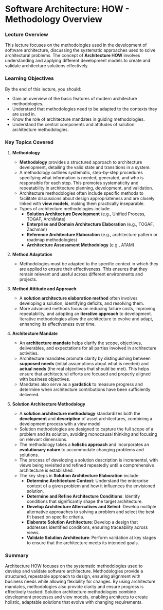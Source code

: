 # Software Architecture: HOW - Methodology Overview

### Lecture Overview

This lecture focuses on the methodologies used in the development of software
architecture, discussing the systematic approaches used to solve architectural
problems. The concept of **Architecture HOW** involves understanding and
applying different development models to create and validate architecture
solutions effectively.

### Learning Objectives

By the end of this lecture, you should:

- Gain an overview of the basic features of modern architecture methodologies.
- Understand that methodologies need to be adapted to the contexts they are used
  in.
- Know the role of architecture mandates in guiding methodologies.
- Understand the central components and attitudes of solution architecture
  methodologies.

### Key Topics Covered

1. **Methodology**

   - **Methodology** provides a structured approach to architecture development,
     detailing the valid state and transitions in a system.
   - A methodology outlines systematic, step-by-step procedures specifying what
     information is needed, generated, and who is responsible for each step.
     This promotes systematicity and repeatability in architecture planning,
     development, and validation.
   - Architecture methodologies often include specific methods to facilitate
     discussions about design appropriateness and are closely linked with **view
     models**, making them practically inseparable.
   - Types of architecture methodologies include:
     - **Solution Architecture Development** (e.g., Unified Process, TOGAF,
       ArchiMate)
     - **Enterprise and Domain Architecture Elaboration** (e.g., TOGAF, Zachman)
     - **Reference Architecture Elaboration** (e.g., architecture pattern or
       roadmap methodologies)
     - **Architecture Assessment Methodology** (e.g., ATAM)

2. **Method Adaptation**

   - Methodologies must be adapted to the specific context in which they are
     applied to ensure their effectiveness. This ensures that they remain
     relevant and useful across different environments and projects.

3. **Method Attitude and Approach**

   - A **solution architecture elaboration method** often involves developing a
     solution, identifying deficits, and resolving them.
   - More advanced methods focus on reducing failure costs, improving
     repeatability, and adopting an **iterative approach** to development.
     Iterative methodologies allow the architecture to evolve and adapt,
     enhancing its effectiveness over time.

4. **Architecture Mandate**

   - An **architecture mandate** helps clarify the scope, objectives,
     deliverables, and expectations for all parties involved in architecture
     activities.
   - Architecture mandates promote clarity by distinguishing between **supposed
     needs** (initial assumptions about what is needed) and **actual needs**
     (the real objectives that should be met). This helps ensure that
     architectural efforts are focused and properly aligned with business
     objectives.
   - Mandates also serve as a **yardstick** to measure progress and determine
     when architecture contributions have been sufficiently delivered.

5. **Solution Architecture Methodology**
   - A **solution architecture methodology** standardizes both the
     **development** and **description** of asset architectures, combining a
     development process with a view model.
   - Solution methodologies are designed to capture the full scope of a problem
     and its solution, avoiding monocausal thinking and focusing on relevant
     dimensions.
   - The methodology takes a **holistic approach** and incorporates an
     **evolutionary nature** to accommodate changing problems and solutions.
   - The process of developing a solution description is incremental, with views
     being revisited and refined repeatedly until a comprehensive architecture
     is established.
   - The key steps in **Solution Architecture Elaboration** include:
     - **Determine Architecture Context**: Understand the enterprise context of
       a given problem and how it influences the envisioned solution.
     - **Determine and Refine Architecture Conditions**: Identify conditions
       that significantly shape the target architecture.
     - **Develop Architecture Alternatives and Select**: Develop multiple
       alternative approaches to solving a problem and select the best fit based
       on specific criteria.
     - **Elaborate Solution Architecture**: Develop a design that addresses
       identified conditions, ensuring traceability across views.
     - **Validate Solution Architecture**: Perform validation at key stages to
       ensure that the architecture meets its intended goals.

### Summary

Architecture HOW focuses on the systematic methodologies used to develop and
validate software architecture. Methodologies provide a structured, repeatable
approach to design, ensuring alignment with business needs while allowing
flexibility for changes. By using architecture mandates, methodologies also
provide clarity and ensure progress is effectively tracked. Solution
architecture methodologies combine development processes and view models,
enabling architects to create holistic, adaptable solutions that evolve with
changing requirements.
